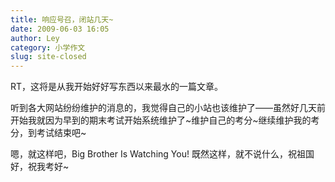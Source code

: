 ```yaml
---
title: 响应号召，闭站几天~
date: 2009-06-03 16:05
author: Ley
category: 小学作文
slug: site-closed
---
```

RT，这将是从我开始好好写东西以来最水的一篇文章。

听到各大网站纷纷维护的消息的，我觉得自己的小站也该维护了——虽然好几天前开始我就因为早到的期末考试开始系统维护了\~维护自己的考分\~继续维护我的考分，到考试结束吧\~

嗯，就这样吧，Big Brother Is Watching You!
既然这样，就不说什么，祝祖国好，祝我考好\~
